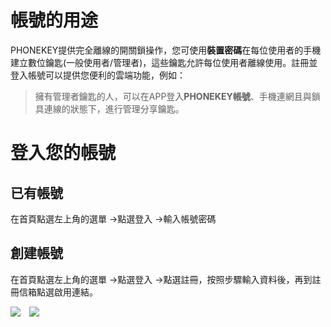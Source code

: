 # 帳號的用途

PHONEKEY提供完全離線的開關鎖操作，您可使用**裝置密碼**在每位使用者的手機建立數位鑰匙\(一般使用者/管理者\)，這些鑰匙允許每位使用者離線使用。註冊並登入帳號可以提供您便利的雲端功能，例如：

> 擁有管理者鑰匙的人，可以在APP登入**PHONEKEY帳號**、手機連網且與鎖具連線的狀態下，進行管理分享鑰匙。

# 登入您的帳號

## 已有帳號

在首頁點選左上角的選單 -&gt;點選登入 -&gt;輸入帳號密碼

## 創建帳號

在首頁點選左上角的選單 -&gt;點選登入 -&gt;點選註冊，按照步驟輸入資料後，再到註冊信箱點選啟用連結。

![](https://userstartw.files.wordpress.com/2018/12/Screenshot_2018-12-21-13-18-00-462_com.userstar.phonekey.png)　![](https://userstartw.files.wordpress.com/2018/12/Screenshot_2018-12-21-13-17-49-005_com.userstar.phonekey.png)

